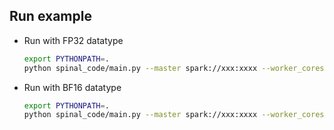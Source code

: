 ## Run example
- Run with FP32 datatype
    ```bash
    export PYTHONPATH=.
    python spinal_code/main.py --master spark://xxx:xxxx --worker_cores 4 --data [data path]
    ```
- Run with BF16 datatype
    ```bash
    export PYTHONPATH=.
    python spinal_code/main.py --master spark://xxx:xxxx --worker_cores 4 --data [data path] --use_bf16 True
    ```
